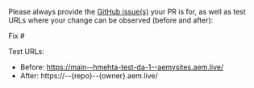 Please always provide the [GitHub issue(s)](../issues) your PR is for, as well as test URLs where your change can be observed (before and after):

Fix #<gh-issue-id>

Test URLs:
- Before: https://main--hmehta-test-da-1--aemysites.aem.live/
- After: https://<branch>--{repo}--{owner}.aem.live/
